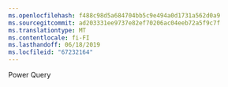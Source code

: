 ```yaml
---
ms.openlocfilehash: f488c98d5a684704bb5c9e494a0d1731a562d0a9
ms.sourcegitcommit: ad203331ee9737e82ef70206ac04eeb72a5f9c7f
ms.translationtype: MT
ms.contentlocale: fi-FI
ms.lasthandoff: 06/18/2019
ms.locfileid: "67232164"
---
```

Power Query